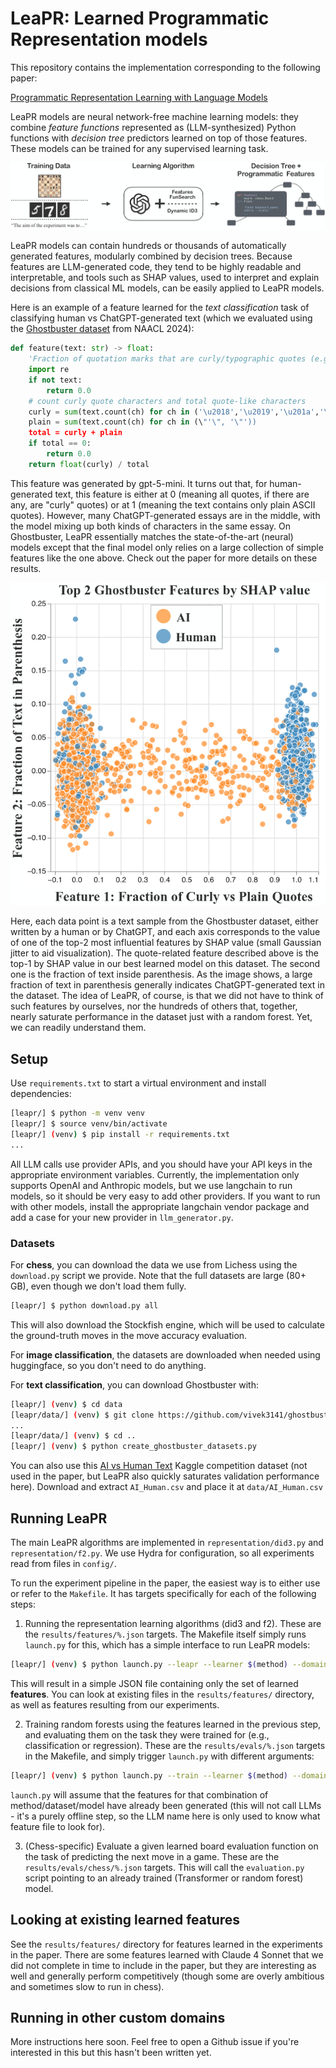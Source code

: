 # LeaPR: Learned Programmatic Representation models

This repository contains the implementation corresponding to the following paper:

[Programmatic Representation Learning with Language Models](https://arxiv.org/abs/2510.14825)

LeaPR models are neural network-free machine learning models: they combine *feature functions* represented as (LLM-synthesized) Python functions with *decision tree* predictors learned on top of those features. These models can be trained for any supervised learning task.

![Overview of Learned Programmatic Representation Models: training can take any supervised learning dataset and output a set of features implemented as Python functions.](img/fig1.png)

LeaPR models can contain hundreds or thousands of automatically generated features, modularly combined by decision trees. Because features are LLM-generated code, they tend to be highly readable and interpretable, and tools such as SHAP values, used to interpret and explain decisions from classical ML models, can be easily applied to LeaPR models.

Here is an example of a feature learned for the *text classification* task of classifying human vs ChatGPT-generated text (which we evaluated using the [Ghostbuster dataset](https://github.com/vivek3141/ghostbuster-data/) from NAACL 2024):

```python
def feature(text: str) -> float:
    'Fraction of quotation marks that are curly/typographic quotes (e.g., \u2018 \u2019 \u201c \u201d) vs plain ASCII quotes, indicating published/edited text'
    import re
    if not text:
        return 0.0
    # count curly quote characters and total quote-like characters
    curly = sum(text.count(ch) for ch in ('\u2018','\u2019','\u201a','\u201c','\u201d','\u201e'))
    plain = sum(text.count(ch) for ch in (\"'\", '\"'))
    total = curly + plain
    if total == 0:
        return 0.0
    return float(curly) / total
```

This feature was generated by gpt-5-mini. It turns out that, for human-generated text, this feature is either at 0 (meaning all quotes, if there are any, are "curly" quotes) or at 1 (meaning the text contains only plain ASCII quotes). However, many ChatGPT-generated essays are in the middle, with the model mixing up both kinds of characters in the same essay. On Ghostbuster, LeaPR essentially matches the state-of-the-art (neural) models except that the final model only relies on a large collection of simple features like the one above. Check out the paper for more details on these results.

![Top-2 Ghostbuster features by SHAP value.](img/fig3.png)

Here, each data point is a text sample from the Ghostbuster dataset, either written by a human or by ChatGPT, and each axis corresponds to the value of one of the top-2 most influential features by SHAP value (small Gaussian jitter to aid visualization). The quote-related feature described above is the top-1 by SHAP value in our best learned model on this dataset. The second one is the fraction of text inside parenthesis. As the image shows, a large fraction of text in parenthesis generally indicates ChatGPT-generated text in the dataset. The idea of LeaPR, of course, is that we did not have to think of such features by ourselves, nor the hundreds of others that, together, nearly saturate performance in the dataset just with a random forest. Yet, we can readily understand them.

## Setup

Use `requirements.txt` to start a virtual environment and install dependencies:

```sh
[leapr/] $ python -m venv venv
[leapr/] $ source venv/bin/activate
[leapr/] (venv) $ pip install -r requirements.txt
...
```

All LLM calls use provider APIs, and you should have your API keys in the appropriate environment variables. Currently, the implementation only supports OpenAI and Anthropic models, but we use langchain to run models, so it should be very easy to add other providers. If you want to run with other models, install the appropriate langchain vendor package and add a case for your new provider in `llm_generator.py`.

### Datasets

For **chess**, you can download the data we use from Lichess using the `download.py` script we provide. Note that the full datasets are large (80+ GB), even though we don't load them fully.

```sh
[leapr/] $ python download.py all
```

This will also download the Stockfish engine, which will be used to calculate the ground-truth moves in the move accuracy evaluation.

For **image classification**, the datasets are downloaded when needed using huggingface, so you don't need to do anything.

For **text classification**, you can download Ghostbuster with:

``` sh
[leapr/] (venv) $ cd data
[leapr/data/] (venv) $ git clone https://github.com/vivek3141/ghostbuster-data/
...
[leapr/data/] (venv) $ cd ..
[leapr/] (venv) $ python create_ghostbuster_datasets.py
```

You can also use this [AI vs Human Text](https://www.kaggle.com/datasets/shanegerami/ai-vs-human-text/data) Kaggle competition dataset (not used in the paper, but LeaPR also quickly saturates validation performance here). Download and extract `AI_Human.csv` and place it at `data/AI_Human.csv`

## Running LeaPR

The main LeaPR algorithms are implemented in `representation/did3.py` and `representation/f2.py`. We use Hydra for configuration, so all experiments read from files in `config/`.

To run the experiment pipeline in the paper, the easiest way is to either use or refer to the `Makefile`. It has targets specifically for each of the following steps:

1. Running the representation learning algorithms (did3 and f2). These are the `results/features/%.json` targets. The Makefile itself simply runs `launch.py` for this, which has a simple interface to run LeaPR models:

``` sh
[leapr/] (venv) $ python launch.py --leapr --learner $(method) --domain $(domain_dataset) --model $(model)
```

This will result in a simple JSON file containing only the set of learned **features**. You can look at existing files in the `results/features/` directory, as well as features resulting from our experiments.

2. Training random forests using the features learned in the previous step, and evaluating them on the task they were trained for (e.g., classification or regression). These are the `results/evals/%.json` targets in the Makefile, and simply trigger `launch.py` with different arguments:

``` sh
[leapr/] (venv) $ python launch.py --train --learner $(method) --domain $(domain_dataset) --model $(model)
```

`launch.py` will assume that the features for that combination of method/dataset/model have already been generated (this will not call LLMs - it's a purely offline step, so the LLM name here is only used to know what feature file to look for).

3. (Chess-specific) Evaluate a given learned board evaluation function on the task of predicting the next move in a game. These are the `results/evals/chess/%.json` targets. This will call the `evaluation.py` script pointing to an already trained (Transformer or random forest) model.

## Looking at existing learned features

See the `results/features/` directory for features learned in the experiments in the paper. There are some features learned with Claude 4 Sonnet that we did not complete in time to include in the paper, but they are interesting as well and generally perform competitively (though some are overly ambitious and sometimes slow to run in chess).

## Running in other custom domains

More instructions here soon. Feel free to open a Github issue if you're interested in this but this hasn't been written yet.
